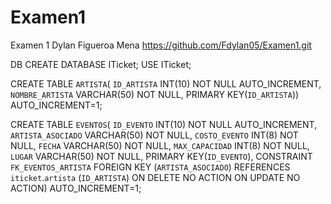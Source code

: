 # Examen1
Examen 1 Dylan Figueroa Mena
https://github.com/Fdylan05/Examen1.git

DB
CREATE DATABASE ITicket;
USE ITicket;

CREATE TABLE `ARTISTA`(
`ID_ARTISTA` INT(10) NOT NULL AUTO_INCREMENT,
`NOMBRE_ARTISTA` VARCHAR(50) NOT NULL,
PRIMARY KEY(`ID_ARTISTA`))
AUTO_INCREMENT=1;

CREATE TABLE `EVENTOS`(
`ID_EVENTO` INT(10) NOT NULL AUTO_INCREMENT,
`ARTISTA_ASOCIADO` VARCHAR(50) NOT NULL,
`COSTO_EVENTO` INT(8) NOT NULL,
`FECHA` VARCHAR(50) NOT NULL,
`MAX_CAPACIDAD` INT(8) NOT NULL,
`LUGAR` VARCHAR(50) NOT NULL,
PRIMARY KEY(`ID_EVENTO`),
CONSTRAINT `FK_EVENTOS_ARTISTA`
FOREIGN KEY (`ARTISTA_ASOCIADO`)
REFERENCES `iticket`.`artista` (`ID_ARTISTA`)
ON DELETE NO ACTION
ON UPDATE NO ACTION)
AUTO_INCREMENT=1;
